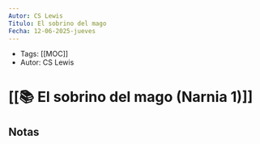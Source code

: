 ```yaml
---
Autor: CS Lewis
Titulo: El sobrino del mago
Fecha: 12-06-2025-jueves
---
```

- Tags: [[MOC]]
- Autor: CS Lewis

# [[📚 El sobrino del mago (Narnia 1)]]

## Notas
